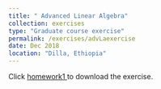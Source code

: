 ```yaml
---
title: " Advanced Linear Algebra"
collection: exercises
type: "Graduate course exercise"
permalink: /exercises/advLaexercise
date: Dec 2018
location: "Dilla, Ethiopia"
---
```


Click <a href="https://dkboku.github.io/files/2018Advch1ex1.pdf"> homework1 </a> to download the exercise.
